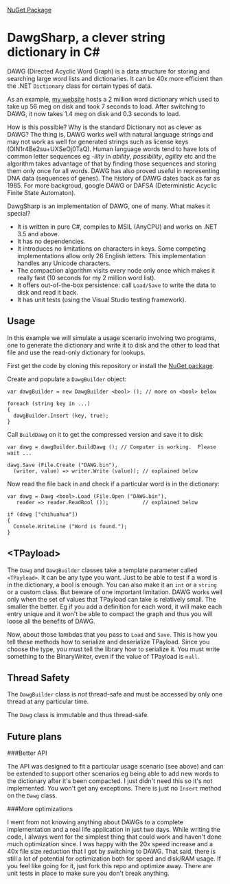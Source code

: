 [NuGet Package](https://www.nuget.org/packages/DawgSharp/)

DawgSharp, a clever string dictionary in C#
===========================================

DAWG (Directed Acyclic Word Graph) is a data structure for storing and searching large word lists and dictionaries.  It can be 40x more efficient than the .NET ```Dictionary``` class for certain types of data.

As an example, [my website](http://russiangram.com) hosts a 2 million word dictionary which used to take up 56 meg on disk and took 7 seconds to load.  After switching to DAWG, it now takes 1.4 meg on disk and  0.3 seconds to load.

How is this possible?  Why is the standard Dictionary not as clever as DAWG?  The thing is, DAWG works well with natural language strings and may not work as well for generated strings such as license keys (OIN1r4Be2su+UXSeOj0TaQ).  Human language words tend to have lots of common letter sequences eg _-ility_ in _ability_, _possibility_, _agility_ etc and the algorithm takes advantage of that by finding those sequences and storing them only once for all words.  DAWG has also proved useful in representing DNA data (sequences of genes).  The history of DAWG dates back as far as 1985.  For more backgroud, google DAWG or DAFSA (Deterministic Acyclic Finite State Automaton).

DawgSharp is an implementation of DAWG, one of many.  What makes it special?

 * It is written in pure C#, compiles to MSIL (AnyCPU) and works on .NET 3.5 and above.
 * It has no dependencies.
 * It introduces no limitations on characters in keys.  Some competing implementations allow only 26 English letters.  This implementation handles any Unicode characters.
 * The compaction algorithm visits every node only once which makes it really fast (10 seconds for my 2 million word list).
 * It offers out-of-the-box persistence: call ```Load/Save``` to write the data to disk and read it back.
 * It has unit tests (using the Visual Studio testing framework).

Usage
-----
In this example we will simulate a usage scenario involving two programs, one to generate the dictionary and write it to disk and the other to load that file and use the read-only dictionary for lookups.

First get the code by cloning this repository or install the [NuGet package](https://www.nuget.org/packages/DawgSharp/).

Create and populate a ```DawgBuilder``` object:

```
var dawgBuilder = new DawgBuilder <bool> (); // more on <bool> below

foreach (string key in ...)
{
  dawgBuilder.Insert (key, true);
}
```

Call ```BuildDawg``` on it to get the compressed version and save it to disk:

```
var dawg = dawgBuilder.BuildDawg (); // Computer is working.  Please wait ...

dawg.Save (File.Create ("DAWG.bin"), 
  (writer, value) => writer.Write (value)); // explained below
```

Now read the file back in and check if a particular word is in the dictionary:

```
var dawg = Dawg <bool>.Load (File.Open ("DAWG.bin"), 
   reader => reader.ReadBool ());           // explained below

if (dawg ["chihuahua"])
{
  Console.WriteLine ("Word is found.");
}
```

&lt;TPayload&gt;
----------

The ```Dawg``` and ```DawgBuilder``` classes take a template parameter called ```<TPayload>```.  It can be any type you want.  Just to be able to test if a word is in the dictionary, a bool is enough.  You can also make it an ```int``` or a ```string``` or a custom class.  But beware of one important limitation.  DAWG works well only when the set of values that TPayload can take is relatively small.  The smaller the better.  Eg if you add a definition for each word, it will make each entry unique and it won't be able to compact the graph and thus you will loose all the benefits of DAWG.

Now, about those lambdas that you pass to ```Load``` and ```Save```.  This is how you tell these methods how to serialize and deserialize TPayload.  Since you choose the type, you must tell the library how to serialize it.  You must write something to the BinaryWriter, even if the value of TPayload is ```null```.

Thread Safety
-------------

The ```DawgBuilder``` class is *not* thread-safe and must be accessed by only one thread at any particular time.

The ```Dawg``` class is immutable and thus thread-safe.

Future plans
------------
###Better API

The API was designed to fit a particular usage scenario (see above) and can be extended to support other scenarios eg being able to add new words to the dictionary after it's been compacted.  I just didn't need this so it's not implemented.  You won't get any exceptions.  There is just no ```Insert``` method on the ```Dawg``` class.

###More optimizations

I went from not knowing anything about DAWGs to a complete implementation and a real life application in just two days.  While writing the code, I always went for the simplest thing that could work and haven't done much optimization since.  I was happy with the 20x speed increase and a 40x file size reduction that I got by switching to DAWG.  That said, there is still a lot of potential for optimization both for speed and disk/RAM usage.  If you feel like going for it, just fork this repo and optimize away.  There are unit tests in place to make sure you don't break anything.
